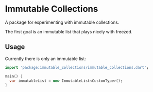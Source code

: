 # Immutable Collections

A package for experimenting with immutable collections.  

The first goal is an immutable list that plays nicely with freezed.

## Usage

Currently there is only an immutable list:

```dart
import 'package:immutable_collections/immutable_collections.dart';

main() {
  var immutableList = new ImmutableList<CustomType>();
}
```
